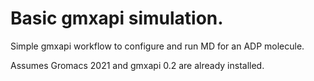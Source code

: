 # Basic gmxapi simulation.

Simple gmxapi workflow to configure and run MD for an ADP molecule.

Assumes Gromacs 2021 and gmxapi 0.2 are already installed.
